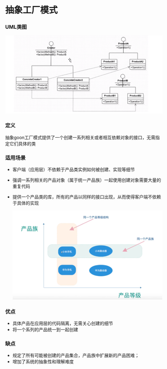 # 抽象工厂模式

### UML类图

![image-20200320072229967](etc/image-20200320072229967.png)

### 定义

抽象goon工厂模式提供了一个创建一系列相关或者相互依赖对象的接口，无需指定它们具体的类

### 适用场景

* 客户端（应用层）不依赖于产品类实例如何被创建、实现等细节

* 强调一系列相关的产品对象（属于统一产品族）一起使用创建对象需要大量的重复代码

* 提供一个产品类的库，所有的产品以同样的接口出现，从而使得客户端不依赖于具体的实现

  ![image-20200320072716326](etc/image-20200320072716326.png)

### 优点

* 具体产品在应用层的代码隔离，无需关心创建的细节
* 将一个系列的产品统一到一起创建

### 缺点

* 规定了所有可能被创建的产品集合，产品族中扩展新的产品困难；
* 增加了系统的抽象性和理解难度
